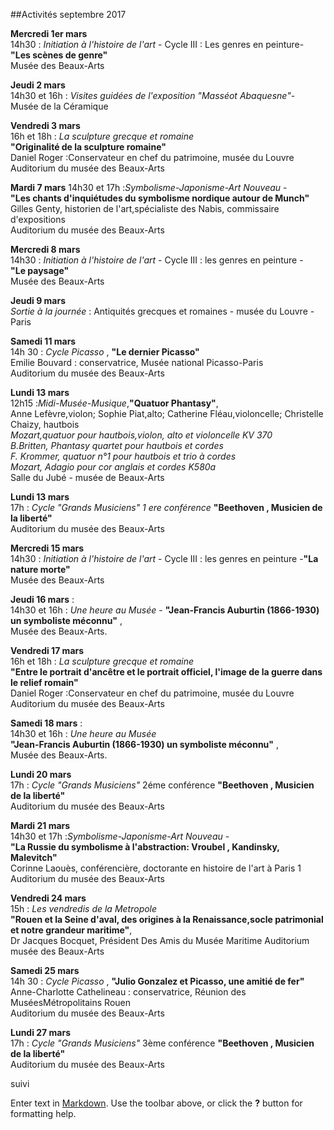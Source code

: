##Activités septembre 2017

**Mercredi 1er mars**  
14h30 : _Initiation à l'histoire de l'art_ - Cycle III : Les genres en peinture-  
**"Les scènes de genre"**  
Musée des Beaux-Arts   

**Jeudi 2 mars**  
14h30 et 16h : _Visites guidées de l'exposition "Masséot Abaquesne"_-  
Musée de la Céramique 

**Vendredi 3 mars**  
16h et 18h : _La sculpture grecque et romaine_  
**"Originalité de la sculpture romaine"**  
Daniel Roger :Conservateur en chef du patrimoine, musée du Louvre  
Auditorium du musée des Beaux-Arts

  

**Mardi 7 mars**
14h30 et 17h :_Symbolisme-Japonisme-Art Nouveau_ -  
**"Les chants d'inquiétudes du symbolisme nordique autour de Munch"**  
Gilles Genty, historien de l'art,spécialiste des Nabis, commissaire d'expositions  
Auditorium du musée des Beaux-Arts  

**Mercredi 8 mars**  
14h30 : _Initiation à l'histoire de l'art_ - Cycle III : les genres en peinture -  
**"Le paysage"**  
Musée des Beaux-Arts   

**Jeudi 9 mars**  
_Sortie à la journée_ : Antiquités grecques et romaines - musée du Louvre - Paris


**Samedi 11 mars**  
14h 30 : _Cycle Picasso_ , **"Le dernier Picasso"**  
Emilie Bouvard : conservatrice, Musée national Picasso-Paris  
Auditorium du musée des Beaux-Arts

**Lundi 13 mars**  
12h15 :_Midi-Musée-Musique_,**"Quatuor Phantasy"**,  
Anne Lefèvre,violon;  Sophie Piat,alto; Catherine Fléau,violoncelle; Christelle Chaizy, hautbois  
_Mozart,quatuor pour hautbois,violon, alto et violoncelle KV 370_  
_B.Britten, Phantasy quartet pour hautbois et cordes_  
_F. Krommer, quatuor n°1 pour hautbois et trio à cordes_  
_Mozart, Adagio pour cor anglais et cordes K580a_  
Salle du Jubé - musée de Beaux-Arts

**Lundi 13 mars**  
17h : _Cycle "Grands Musiciens" 1 ere conférence_ **"Beethoven , Musicien de la liberté"**  
Auditorium du musée des Beaux-Arts

**Mercredi 15 mars**  
14h30 : _Initiation à l'histoire de l'art_ - Cycle III : les genres en peinture -**"La nature morte"**  
Musée des Beaux-Arts  





**Jeudi 16 mars** :  
14h30 et 16h : _Une heure au Musée_ - **"Jean-Francis Auburtin (1866-1930) un symboliste méconnu"** ,  
Musée des Beaux-Arts.   

**Vendredi 17 mars**  
16h et 18h : _La sculpture grecque et romaine_  
**"Entre le portrait d'ancêtre et le portrait officiel, l'image de la guerre dans le relief romain"**  
Daniel Roger :Conservateur en chef du patrimoine, musée du Louvre  
Auditorium du musée des Beaux-Arts

**Samedi 18 mars** :  
14h30 et 16h : _Une heure au Musée_  
 **"Jean-Francis Auburtin (1866-1930) un symboliste méconnu"** ,  
Musée des Beaux-Arts.

**Lundi 20 mars**  
17h : _Cycle "Grands Musiciens"_ 2éme conférence  **"Beethoven , Musicien de la liberté"**  
Auditorium du musée des Beaux-Arts

**Mardi 21 mars**  
14h30 et 17h :_Symbolisme-Japonisme-Art Nouveau_ -  
**"La Russie du symbolisme à l'abstraction: Vroubel , Kandinsky, Malevitch"**  
Corinne Laouès, conférencière, doctorante en histoire de l'art à Paris 1  
Auditorium du musée des Beaux-Arts   

**Vendredi 24 mars**  
15h : _Les vendredis de la Metropole_   
**"Rouen et la Seine d'aval, des origines à la Renaissance,socle patrimonial et notre grandeur maritime"**,  
Dr Jacques Bocquet, Président Des Amis du Musée Maritime 
Auditorium musée des Beaux-Arts

**Samedi 25 mars**    
14h 30 : _Cycle Picasso_ , **"Julio Gonzalez et Picasso, une amitié de fer"**  
Anne-Charlotte Cathelineau : conservatrice, Réunion des MuséesMétropolitains Rouen  
Auditorium du musée des Beaux-Arts

**Lundi 27 mars**  
17h : _Cycle "Grands Musiciens"_ 3ème conférence **"Beethoven , Musicien de la liberté"**  
Auditorium du musée des Beaux-Arts  







 suivi

Enter text in [Markdown](http://daringfireball.net/projects/markdown/). Use the toolbar above, or click the **?** button for formatting help.

